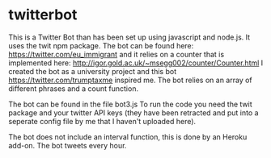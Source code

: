 # twitterbot

This is a Twitter Bot than has been set up using javascript and node.js. It uses the twit npm package. The bot can be found here: https://twitter.com/eu_immigrant and it relies on a counter that is implemented here: http://igor.gold.ac.uk/~msegg002/counter/Counter.html
I created the bot as a university project and this bot https://twitter.com/trumptaxme inspired me.
The bot relies on an array of different phrases and a count function.

The bot can be found in the file bot3.js
To run the code you need the twit package and your twitter API keys (they have been retracted and put into a seperate config file by me that I haven't uploaded here).

The bot does not include an interval function, this is done by an Heroku add-on. The bot tweets every hour.
